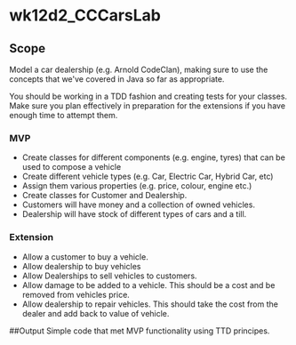 # wk12d2_CCCarsLab

## Scope 

Model a car dealership (e.g. Arnold CodeClan), making sure to use the concepts that we've covered in Java so far as appropriate.

You should be working in a TDD fashion and creating tests for your classes. Make sure you plan effectively in preparation for the extensions if you have enough time to attempt them.

### MVP
* Create classes for different components (e.g. engine, tyres) that can be used to compose a vehicle
* Create different vehicle types (e.g. Car, Electric Car, Hybrid Car, etc)
* Assign them various properties (e.g. price, colour, engine etc.)
* Create classes for Customer and Dealership.
* Customers will have money and a collection of owned vehicles.
* Dealership will have stock of different types of cars and a till. 

### Extension
* Allow a customer to buy a vehicle.
* Allow dealership to buy vehicles
* Allow Dealerships to sell vehicles to customers.
* Allow damage to be added to a vehicle. This should be a cost and be removed from vehicles price.
* Allow dealership to repair vehicles. This should take the cost from the dealer and add back to value of vehicle.



##Output
Simple code that met MVP functionality using TTD principes.
